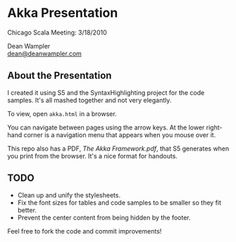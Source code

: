 # Akka Presentation

Chicago Scala Meeting: 3/18/2010

Dean Wampler<br/>
[dean@deanwampler.com](mailto:dean@deanwampler.com)

## About the Presentation

I created it using S5 and the SyntaxHighlighting project for the code samples. It's all mashed together and not very elegantly. 

To view, open `akka.html` in a browser. 

You can navigate between pages using the arrow keys. At the lower right-hand corner is a navigation menu that appears when you mouse over it.

This repo also has a PDF, *The Akka Framework.pdf*, that S5 generates when you print from the browser. It's a nice format for handouts.

## TODO

* Clean up and unify the stylesheets.
* Fix the font sizes for tables and code samples to be smaller so they fit better.
* Prevent the center content from being hidden by the footer.

Feel free to fork the code and commit improvements!

